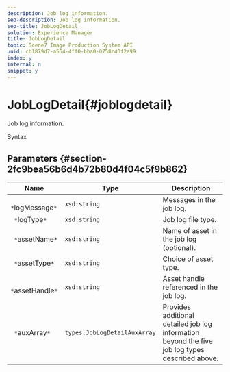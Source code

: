 ```yaml
---
description: Job log information.
seo-description: Job log information.
seo-title: JobLogDetail
solution: Experience Manager
title: JobLogDetail
topic: Scene7 Image Production System API
uuid: cb1879d7-a554-4ff0-bba0-0758c43f2a99
index: y
internal: n
snippet: y
---
```


# JobLogDetail{#joblogdetail}

Job log information.

 Syntax 

## Parameters {#section-2fc9bea56b6d4b72b80d4f04c5f9b862}

|  Name  | Type  | Description  |
|---|---|---|
|  ` *`logMessage`*`  | `xsd:string`  | Messages in the job log.  |
|  ` *`logType`*`  | `xsd:string`  | Job log file type.  |
|  ` *`assetName`*`  | `xsd:string`  | Name of asset in the job log (optional).  |
|  ` *`assetType`*`  | `xsd:string`  | Choice of asset type.  |
|  ` *`assetHandle`*`  | `xsd:string`  | Asset handle referenced in the job log.  |
|  ` *`auxArray`*`  | `types:JobLogDetailAuxArray`  | Provides additional detailed job log information beyond the five job log types described above.  |

